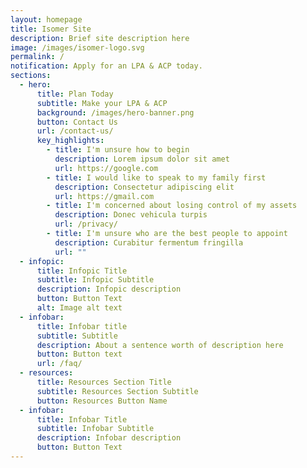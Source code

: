 ```yaml
---
layout: homepage
title: Isomer Site
description: Brief site description here
image: /images/isomer-logo.svg
permalink: /
notification: Apply for an LPA & ACP today.
sections:
  - hero:
      title: Plan Today
      subtitle: Make your LPA & ACP
      background: /images/hero-banner.png
      button: Contact Us
      url: /contact-us/
      key_highlights:
        - title: I'm unsure how to begin
          description: Lorem ipsum dolor sit amet
          url: https://google.com
        - title: I would like to speak to my family first
          description: Consectetur adipiscing elit
          url: https://gmail.com
        - title: I'm concerned about losing control of my assets
          description: Donec vehicula turpis
          url: /privacy/
        - title: I'm unsure who are the best people to appoint
          description: Curabitur fermentum fringilla
          url: ""
  - infopic:
      title: Infopic Title
      subtitle: Infopic Subtitle
      description: Infopic description
      button: Button Text
      alt: Image alt text
  - infobar:
      title: Infobar title
      subtitle: Subtitle
      description: About a sentence worth of description here
      button: Button text
      url: /faq/
  - resources:
      title: Resources Section Title
      subtitle: Resources Section Subtitle
      button: Resources Button Name
  - infobar:
      title: Infobar Title
      subtitle: Infobar Subtitle
      description: Infobar description
      button: Button Text
---
```

